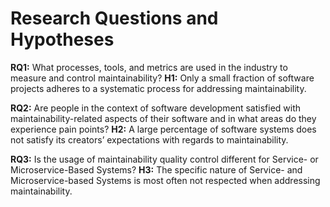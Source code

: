 # Research Questions and Hypotheses

**RQ1:** What processes, tools, and metrics are used in the industry to measure and control maintainability?
**H1:** Only a small fraction of software projects adheres to a systematic process for addressing maintainability.

**RQ2:** Are people in the context of software development satisfied with maintainability-related aspects of their software and in what areas do they experience pain points?
**H2:** A large percentage of software systems does not satisfy its creators’ expectations with regards to maintainability.

**RQ3:** Is the usage of maintainability quality control different for Service- or Microservice-Based Systems?
**H3:** The specific nature of Service- and Microservice-based Systems is most often not respected when addressing maintainability.